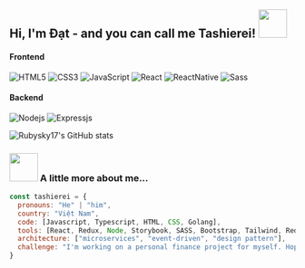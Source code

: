 <h2> Hi, I'm Đạt - and you can call me Tashierei! <img src="https://media.giphy.com/media/mGcNjsfWAjY5AEZNw6/giphy.gif" width="50"></h2>


#### Frontend
![HTML5](https://img.shields.io/badge/-HTML5-%23E44D27?style=flat-square&logo=html5&logoColor=ffffff)
![CSS3](https://img.shields.io/badge/-CSS3-%231572B6?style=flat-square&logo=css3)
![JavaScript](https://img.shields.io/badge/-JavaScript-%23F7DF1C?style=flat-square&logo=javascript&logoColor=000000&labelColor=%23F7DF1C&color=%23FFCE5A)
![React](https://img.shields.io/badge/-React-%23282C34?style=flat-square&logo=react)
![ReactNative](https://img.shields.io/badge/-ReactNative-%23282C34?style=flat-square&logo=react)
![Sass](https://img.shields.io/badge/-Sass-%23CC6699?style=flat-square&logo=sass&logoColor=ffffff)

#### Backend
![Nodejs](https://img.shields.io/badge/-Nodejs-black?style=flat-square&logo=Node.js)
![Expressjs](https://img.shields.io/badge/-Express-black?style=flat-square&logo=express)

![Rubysky17's GitHub stats](https://github-readme-stats.vercel.app/api?username=rubysky17&show_icons=true)

### <img src="https://media.giphy.com/media/VgCDAzcKvsR6OM0uWg/giphy.gif" width="50"> A little more about me...  

```javascript
const tashierei = {
  pronouns: "He" | "him",
  country: "Việt Nam",
  code: [Javascript, Typescript, HTML, CSS, Golang],
  tools: [React, Redux, Node, Storybook, SASS, Bootstrap, Tailwind, Redis, MongoDB, Docker],
  architecture: ["microservices", "event-driven", "design pattern"],
  challenge: "I'm working on a personal finance project for myself. Hopefully, I can successfully accomplish it this year."
}
```
